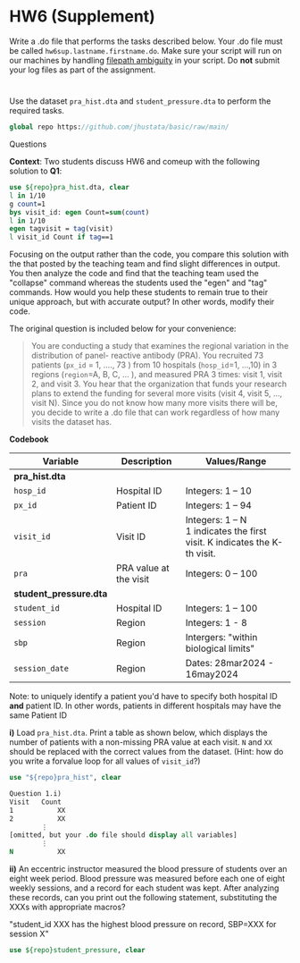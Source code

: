 ﻿# HW6 (Supplement)

Write a .do file that performs the tasks described below. Your .do file must be called
`hw6sup.lastname.firstname.do`. Make sure your script will run on our machines by handling [filepath ambiguity](https://jhustata.github.io/basic/hw3sol.html?highlight=ambiguity#handling-file-path-ambiguity) in your script. Do **not** submit your log files as part of the assignment.

# 
Use the dataset `pra_hist.dta` and `student_pressure.dta` to perform the required tasks. 

```stata
global repo https://github.com/jhustata/basic/raw/main/
```

Questions 

**Context**: Two students discuss HW6 and comeup with the following solution to **Q1**:

```stata
use ${repo}pra_hist.dta, clear  
l in 1/10
g count=1
bys visit_id: egen Count=sum(count)  
l in 1/10
egen tagvisit = tag(visit)
l visit_id Count if tag==1
```

Focusing on the output rather than the code, you compare this solution with the that posted by the teaching team and find slight differences in output. You then analyze the code and find that the teaching team used the "collapse" command whereas the students used the "egen" and "tag" commands. How would you help these students to remain true to their unique approach, but with accurate output? In other words, modify their code.

The original question is included below for your convenience:

> You are conducting a study that examines the regional variation in the distribution of panel-
reactive antibody (PRA). You recruited 73 patients (`px_id` = 1, ...., 73 ) from 10 hospitals (`hosp_id`=1, ...,10)
in 3 regions (`region`=A, B, C, ... ), and measured PRA 3 times: visit 1, visit 2, and visit 3. You hear that the
organization that funds your research plans to extend the funding for several more visits (visit 4, visit 5,
..., visit N). Since you do not know how many more visits there will be, you decide to write a .do file that
can work regardless of how many visits the dataset has.


**Codebook**

| Variable                  | Description            | Values/Range                                                 |
| ------------------------- | ---------------------- | ------------------------------------------------------------ |
| **pra_hist.dta** |                        |                                                              |
| `hosp_id`                 | Hospital ID            | Integers: 1 – 10                                             |
| `px_id`                   | Patient ID             | Integers: 1 – 94                                             |
| `visit_id`                | Visit ID               | Integers: 1 – N<br/>1 indicates the first visit. K indicates the K-th visit. |
| `pra`                     | PRA value at the visit | Integers: 0 – 100                                            |
| **student_pressure.dta**  |                        |                                                              |
| `student_id`              | Hospital ID            | Integers: 1 – 100                                            |
| `session`                 | Region                 | Integers: 1 - 8                                              |
| `sbp`                     | Region                 | Intergers:  "within biological limits"                       |
| `session_date`            | Region                 | Dates: 28mar2024 - 16may2024                                 |

Note: to uniquely identify a patient you'd have to specify both hospital ID **and** patient ID. In other words, patients in different hospitals may have the same Patient ID

**i)** Load `pra_hist.dta`. Print a table as shown below, which displays the number of
patients with a non-missing PRA value at each visit. `N` and `XX` should be replaced with the
correct values from the dataset. (Hint: how do you write a forvalue loop for all values of
`visit_id`?)

```stata
use "${repo}pra_hist", clear
```

```stata
Question 1.i)
Visit 	Count
1 			XX
2 			XX
		⋮
[omitted, but your .do file should display all variables]
		⋮
N 			XX
```

**ii)** An eccentric instructor measured the blood pressure of students over an eight week period. Blood pressure was measured before each one of eight weekly sessions, and a record for each student was kept. After analyzing these records, can you print out the following statement, substituting the XXXs with appropriate macros?

"student_id XXX has the highest blood pressure on record, SBP=XXX for session X"

```stata
use ${repo}student_pressure, clear
```



 